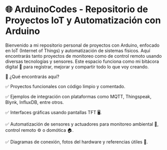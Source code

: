 # 🌐 ArduinoCodes - Repositorio de Proyectos IoT y Automatización con Arduino
Bienvenido a mi repositorio personal de proyectos con Arduino, enfocado en IoT (Internet of Things) y automatización de sistemas físicos. Aquí encontrarás tanto proyectos de monitoreo como de control remoto usando diversas tecnologías y sensores. Este espacio funciona como mi bitácora digital 📔 para registrar, mejorar y compartir todo lo que voy creando.

📌 ¿Qué encontrarás aquí?

✅ Proyectos funcionales con código limpio y comentado.

✅ Ejemplos de integración con plataformas como MQTT, Thingspeak, Blynk, InfluxDB, entre otros.

✅ Interfaces gráficas usando pantallas TFT 🖥️.

✅ Automatización de sensores y actuadores para monitoreo ambiental 🌱, control remoto ⚙️ o domótica 🏠.

✅ Diagramas de conexión, fotos del hardware y referencias útiles 🔗.
